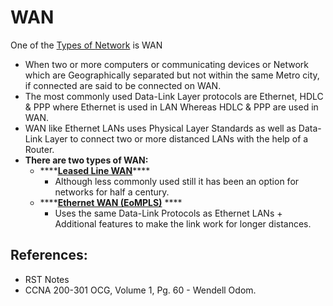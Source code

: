 # WAN

One of the [Types of ](https://app.gitbook.com/@mudassirs46/s/network-fundamentals/~/drafts/-MRZ4cjfS8UXyANv_uLC/types-of-network)[Network](https://app.gitbook.com/@mudassirs46/s/network-fundamentals/~/drafts/-MRZ4cjfS8UXyANv_uLC/about-this-site) is WAN

* When two or more computers or communicating devices or Network which are Geographically separated but not within the same Metro city, if connected are said to be connected on WAN.
* The most commonly used Data-Link Layer protocols are Ethernet, HDLC & PPP where Ethernet is used in LAN Whereas HDLC & PPP are used in WAN.
* WAN like Ethernet LANs uses Physical Layer Standards as well as Data-Link Layer to connect two or more distanced LANs with the help of a Router.
* **There are two types of WAN:**
  * \*\*\*\*[**Leased Line WAN**](https://app.gitbook.com/@mudassirs46/s/network-fundamentals/~/drafts/-MRZ4cjfS8UXyANv_uLC/lease-line-wan)\*\*\*\*
    * Although less commonly used still it has been an option for networks for half a century.
  * \*\*\*\*[**Ethernet WAN \(EoMPLS\)**](https://app.gitbook.com/@mudassirs46/s/network-fundamentals/~/drafts/-MRZ4cjfS8UXyANv_uLC/ethernet-wan-eompls) ****
    * Uses the same Data-Link Protocols as Ethernet LANs + Additional features to make the link work for longer distances.

## References:

* RST Notes
* CCNA 200-301 OCG, Volume 1, Pg. 60 - Wendell Odom.

